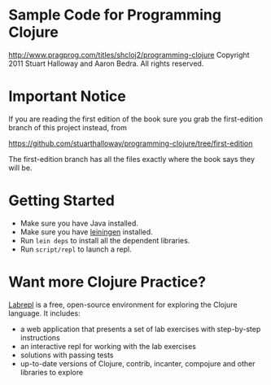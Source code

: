 # Sample Code for Programming Clojure

http://www.pragprog.com/titles/shcloj2/programming-clojure
Copyright 2011 Stuart Halloway and Aaron Bedra. All rights reserved. 

# Important Notice

If you are reading the first edition of the book sure you grab the
first-edition branch of this project instead, from

https://github.com/stuarthalloway/programming-clojure/tree/first-edition

The first-edition branch has all the files exactly where the book says they
will be.

# Getting Started

* Make sure you have Java installed.
* Make sure you have [leiningen](http://github.com/technomancy/leiningen) installed.
* Run `lein deps` to install all the dependent libraries.
* Run `script/repl` to launch a repl.

# Want more Clojure Practice?

[Labrepl](http://github.com/relevance/labrepl) is a free, open-source environment
for exploring the Clojure language. It includes:

* a web application that presents a set of lab exercises with
  step-by-step instructions
* an interactive repl for working with the lab exercises
* solutions with passing tests 
* up-to-date versions of Clojure, contrib, incanter, compojure and other libraries to explore
